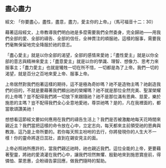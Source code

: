 ## 盡心盡力 ##

經文: 「你要盡心，盡性，盡意，盡力，愛主你的上帝。」（馬可福音十二：30）



藉著這段經文，上帝教導我們明白祂是多麼需要我們全然委身，完全歸祂——用我們全部的愛、全部的禱告、全部的信任，全神貫注的順服祂，這樣的服事，需要我們毫無保留地完全降服於祂的意志。

「盡心愛主」就是以你全部的渴望，全部的感情來愛祂；「盡性愛主」就是以你全部的意志與精神來愛主；「盡意愛主」就是以你的學識、理智、想像力、思考力來服事主；「盡力愛主」也就是犧牲一切在所不惜，一切都是為了上帝。我們一切的渴望，就是百分之百地來愛上帝、服事上帝。

上帝居然對我們抱著這樣的期待，這不是極為奇妙嗎？祂不是造物主嗎？祂創造我們的目的，不就是要藉著我們顯出祂的榮耀嗎？祂不就是那位全然完美、聖潔榮耀的上帝嗎？豈不配得我們將一切放下來跟隨祂？祂不是那位滿有恩典、慈愛，樂於施恩的主嗎？豈不配得我們全心全意地愛祂，尊崇祂嗎？是的，凡在我裡面的，都當歌頌讚美祂！

想想看這節經文要如何應用在我們的禱告生活上？我們是否被激勵地每天花時間來親近主？我們當把這樣的命令放在心中，立定志向，每天都來主前領受祂的恩典與教誨，這乃是上帝所要的。若你每天照主吩咐的去行，你將發現你的人生大不一樣！你的靈命將逐日茁壯，直到在錫安見主的面。

上帝必照祂所應許的，當我們親近祂時，祂也親近我們。這位全能的上帝，更要藉著聖靈，將祂的愛澆灌在我們心中，讓我們坦然無懼、殷勤地來到施恩寶座前，得憐恤、蒙恩惠，企盼禱告蒙回應，做我們隨時的幫助。